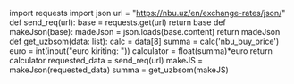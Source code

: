 import requests 
import json 
url = "https://nbu.uz/en/exchange-rates/json/"
def send_req(url):
    base = requests.get(url)
    return base
def makeJson(base):
    madeJson = json.loads(base.content)
    return madeJson
def get_uzbsom(data: list):
    calc = data[8]
    summa = calc('nbu_buy_price')
    euro = int(input("euro kiriting: "))
    calculator = float(summa)*euro
    return calculator
requested_data = send_req(url)
makeJS = makeJson(requested_data)
summa = get_uzbsom(makeJS)
